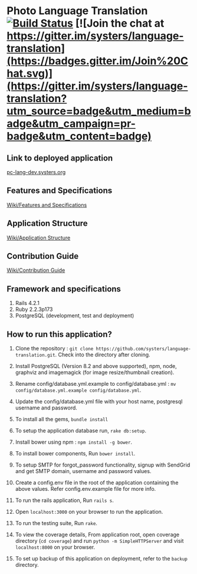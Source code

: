 # Photo Language Translation [![Build Status](https://travis-ci.org/systers/language-translation.svg?branch=develop)](https://travis-ci.org/systers/language-translation) [![Join the chat at https://gitter.im/systers/language-translation](https://badges.gitter.im/Join%20Chat.svg)](https://gitter.im/systers/language-translation?utm_source=badge&utm_medium=badge&utm_campaign=pr-badge&utm_content=badge)

## Link to deployed application
[pc-lang-dev.systers.org](http://pc-lang-dev.systers.org/)

## Features and Specifications
[Wiki/Features and Specifications](https://github.com/systers/language-translation/wiki/Features-and-Specifications)

## Application Structure
[Wiki/Application Structure](https://github.com/systers/language-translation/wiki/Application-Structure)

## Contribution Guide
[Wiki/Contribution Guide](https://github.com/systers/language-translation/wiki/Contribution-Guide)

## Framework and specifications

1. Rails 4.2.1
2. Ruby 2.2.3p173
3. PostgreSQL (development, test and deployment)

## How to run this application?

1. Clone the repository : `git clone https://github.com/systers/language-translation.git`. Check into the directory after cloning.

2. Install PostgreSQL (Version 8.2 and above supported), npm, node, graphviz and imagemagick (for image resize/thumbnail creation).

3. Rename config/database.yml.example to config/database.yml : 
`mv config/database.yml.example config/database.yml`.

4. Update the config/database.yml file with your host name, postgresql username and password.

5. To install all the gems, `bundle install`

6. To setup the application database run, `rake db:setup`.

7. Install bower using npm : `npm install -g bower`.

8. To install bower components, Run `bower install`.

9. To setup SMTP for forgot_password functionality, signup with SendGrid and get SMTP domain, username and password values.

10. Create a config.env file in the root of the application containing the above values. Refer config.env.example file for more info.

11. To run the rails application, Run `rails s`.

12. Open `localhost:3000` on your browser to run the application.

13. To run the testing suite, Run `rake`.

14. To view the coverage details, From application root, open coverage directory (`cd coverage`) and run `python -m SimpleHTTPServer` and visit `localhost:8000` on your browser.

15. To set up backup of this application on deployment, refer to the `backup` directory.
